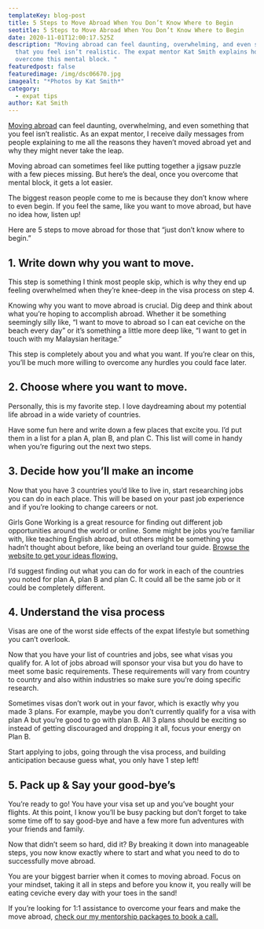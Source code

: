 ```yaml
---
templateKey: blog-post
title: 5 Steps to Move Abroad When You Don’t Know Where to Begin
seotitle: 5 Steps to Move Abroad When You Don’t Know Where to Begin
date: 2020-11-01T12:00:17.525Z
description: "Moving abroad can feel daunting, overwhelming, and even something
  that you feel isn’t realistic. The expat mentor Kat Smith explains how to
  overcome this mental block. "
featuredpost: false
featuredimage: /img/dsc06670.jpg
imagealt: "*Photos by Kat Smith*"
category:
  - expat tips
author: Kat Smith
---
```

[Moving abroad](https://www.thexpatmagazine.com/blog/2019-04-18-feeling-at-home-in-abroadland/) can feel daunting, overwhelming, and even something that you feel isn’t realistic. As an expat mentor, I receive daily messages from people explaining to me all the reasons they haven’t moved abroad yet and why they might never take the leap.

Moving abroad can sometimes feel like putting together a jigsaw puzzle with a few pieces missing. But here’s the deal, once you overcome that mental block, it gets a lot easier.

The biggest reason people come to me is because they don’t know where to even begin. If you feel the same, like you want to move abroad, but have no idea how, listen up!

Here are 5 steps to move abroad for those that “just don’t know where to begin.”

## 1. Write down why you want to move.

This step is something I think most people skip, which is why they end up feeling overwhelmed when they’re knee-deep in the visa process on step 4.

Knowing why you want to move abroad is crucial. Dig deep and think about what you’re hoping to accomplish abroad. Whether it be something seemingly silly like, “I want to move to abroad so I can eat ceviche on the beach every day” or it’s something a little more deep like, “I want to get in touch with my Malaysian heritage.”

This step is completely about you and what you want. If you’re clear on this, you’ll be much more willing to overcome any hurdles you could face later.

## 2. Choose where you want to move.

Personally, this is my favorite step. I love daydreaming about my potential life abroad in a wide variety of countries.

Have some fun here and write down a few places that excite you. I’d put them in a list for a plan A, plan B, and plan C. This list will come in handy when you’re figuring out the next two steps.

## 3. Decide how you’ll make an income

Now that you have 3 countries you’d like to live in, start researching jobs you can do in each place. This will be based on your past job experience and if you’re looking to change careers or not.

Girls Gone Working is a great resource for finding out different job opportunities around the world or online. Some might be jobs you’re familiar with, like teaching English abroad, but others might be something you hadn’t thought about before, like being an overland tour guide. [Browse the website to get your ideas flowing.](http://www.girlsgoneworking.world/)

I’d suggest finding out what you can do for work in each of the countries you noted for plan A, plan B and plan C. It could all be the same job or it could be completely different.

## 4. Understand the visa process

Visas are one of the worst side effects of the expat lifestyle but something you can’t overlook.

Now that you have your list of countries and jobs, see what visas you qualify for. A lot of jobs abroad will sponsor your visa but you do have to meet some basic requirements. These requirements will vary from country to country and also within industries so make sure you’re doing specific research.

Sometimes visas don’t work out in your favor, which is exactly why you made 3 plans. For example, maybe you don’t currently qualify for a visa with plan A but you’re good to go with plan B. All 3 plans should be exciting so instead of getting discouraged and dropping it all, focus your energy on Plan B.

Start applying to jobs, going through the visa process, and building anticipation because guess what, you only have 1 step left!

## 5. Pack up & Say your good-bye’s

You’re ready to go! You have your visa set up and you’ve bought your flights. At this point, I know you’ll be busy packing but don’t forget to take some time off to say good-bye and have a few more fun adventures with your friends and family.

Now that didn’t seem so hard, did it? By breaking it down into manageable steps, you now know exactly where to start and what you need to do to successfully move abroad.

You are your biggest barrier when it comes to moving abroad. Focus on your mindset, taking it all in steps and before you know it, you really will be eating ceviche every day with your toes in the sand!

If you’re looking for 1:1 assistance to overcome your fears and make the move abroad, [check our my mentorship packages to book a call.](https://www.subscribepage.com/ggwmentorship)
